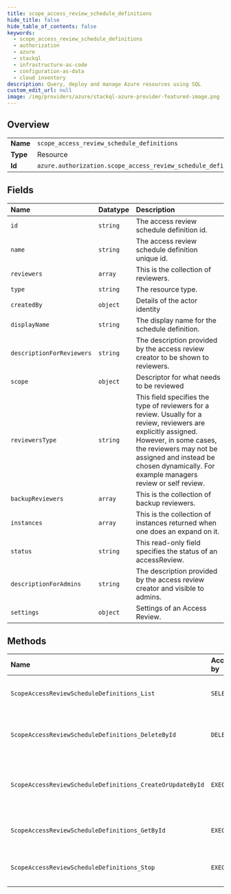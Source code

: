 ```yaml
---
title: scope_access_review_schedule_definitions
hide_title: false
hide_table_of_contents: false
keywords:
  - scope_access_review_schedule_definitions
  - authorization
  - azure    
  - stackql
  - infrastructure-as-code
  - configuration-as-data
  - cloud inventory
description: Query, deploy and manage Azure resources using SQL
custom_edit_url: null
image: /img/providers/azure/stackql-azure-provider-featured-image.png
---
```

  
    

## Overview
<table><tbody>
<tr><td><b>Name</b></td><td><code>scope_access_review_schedule_definitions</code></td></tr>
<tr><td><b>Type</b></td><td>Resource</td></tr>
<tr><td><b>Id</b></td><td><code>azure.authorization.scope_access_review_schedule_definitions</code></td></tr>
</tbody></table>

## Fields
| Name | Datatype | Description |
|:-----|:---------|:------------|
| `id` | `string` | The access review schedule definition id. |
| `name` | `string` | The access review schedule definition unique id. |
| `reviewers` | `array` | This is the collection of reviewers. |
| `type` | `string` | The resource type. |
| `createdBy` | `object` | Details of the actor identity |
| `displayName` | `string` | The display name for the schedule definition. |
| `descriptionForReviewers` | `string` | The description provided by the access review creator to be shown to reviewers. |
| `scope` | `object` | Descriptor for what needs to be reviewed |
| `reviewersType` | `string` | This field specifies the type of reviewers for a review. Usually for a review, reviewers are explicitly assigned. However, in some cases, the reviewers may not be assigned and instead be chosen dynamically. For example managers review or self review. |
| `backupReviewers` | `array` | This is the collection of backup reviewers. |
| `instances` | `array` | This is the collection of instances returned when one does an expand on it. |
| `status` | `string` | This read-only field specifies the status of an accessReview. |
| `descriptionForAdmins` | `string` | The description provided by the access review creator and visible to admins. |
| `settings` | `object` | Settings of an Access Review. |
## Methods
| Name | Accessible by | Required Params | Description |
|:-----|:--------------|:----------------|:------------|
| `ScopeAccessReviewScheduleDefinitions_List` | `SELECT` | `scope` | Get access review schedule definitions |
| `ScopeAccessReviewScheduleDefinitions_DeleteById` | `DELETE` | `scheduleDefinitionId, scope` | Delete access review schedule definition |
| `ScopeAccessReviewScheduleDefinitions_CreateOrUpdateById` | `EXEC` | `scheduleDefinitionId, scope` | Create or Update access review schedule definition. |
| `ScopeAccessReviewScheduleDefinitions_GetById` | `EXEC` | `scheduleDefinitionId, scope` | Get single access review definition |
| `ScopeAccessReviewScheduleDefinitions_Stop` | `EXEC` | `scheduleDefinitionId, scope` | Stop access review definition |
